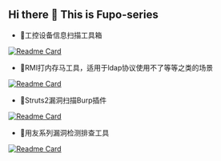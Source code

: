## Hi there 👋 This is Fupo-series

* 👋工控设备信息扫描工具箱

[![Readme Card](https://github-readme-stats.vercel.app/api/pin/?username=Fupo-series&repo=ICS-Tools)](https://github.com/Fupo-series/ICS-Tools)

* 👋RMI打内存马工具，适用于ldap协议使用不了等等之类的场景

[![Readme Card](https://github-readme-stats.vercel.app/api/pin/?username=novysodope&repo=RMI_Inj_MemShell)](https://github.com/novysodope/RMI_Inj_MemShell)


* 👋Struts2漏洞扫描Burp插件

[![Readme Card](https://github-readme-stats.vercel.app/api/pin/?username=novysodope&repo=ST2Scanner)](https://github.com/novysodope/ST2Scanner)


* 👋用友系列漏洞检测排查工具

[![Readme Card](https://github-readme-stats.vercel.app/api/pin/?username=novysodope&repo=fupo_for_yonyou)](https://github.com/novysodope/fupo_for_yonyou)
<!--

**Here are some ideas to get you started:**

🙋‍♀️ A short introduction - what is your organization all about?
🌈 Contribution guidelines - how can the community get involved?
👩‍💻 Useful resources - where can the community find your docs? Is there anything else the community should know?
🍿 Fun facts - what does your team eat for breakfast?
🧙 Remember, you can do mighty things with the power of [Markdown](https://docs.github.com/github/writing-on-github/getting-started-with-writing-and-formatting-on-github/basic-writing-and-formatting-syntax)
-->
